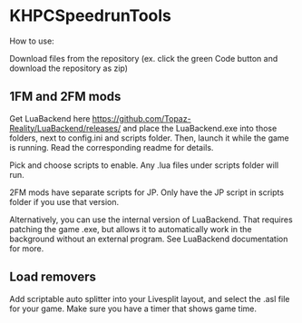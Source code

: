 # KHPCSpeedrunTools

How to use:

Download files from the repository (ex. click the green Code button and download the repository as zip)

## 1FM and 2FM mods
Get LuaBackend here https://github.com/Topaz-Reality/LuaBackend/releases/ and place the LuaBackend.exe into those folders, next to config.ini and scripts folder. Then, launch it while the game is running. Read the corresponding readme for details.

Pick and choose scripts to enable. Any .lua files under scripts folder will run.

2FM mods have separate scripts for JP. Only have the JP script in scripts folder if you use that version.

Alternatively, you can use the internal version of LuaBackend. That requires patching the game .exe, but allows it to automatically work in the background without an external program. See LuaBackend documentation for more.

## Load removers
Add scriptable auto splitter into your Livesplit layout, and select the .asl file for your game. Make sure you have a timer that shows game time.
